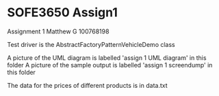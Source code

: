 # SOFE3650 Assign1
 Assignment 1 Matthew G 100768198

Test driver is the AbstractFactoryPatternVehicleDemo class

A picture of the UML diagram is labelled 'assign 1 UML diagram' in this folder
A picture of the sample output is labelled 'assign 1 screendump' in this folder

The data for the prices of different products is in data.txt